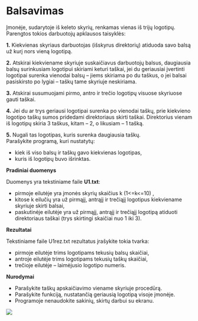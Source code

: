 # Balsavimas
Įmonėje, sudarytoje iš keleto skyrių, renkamas vienas iš trijų logotipų. Parengtos tokios darbuotojų
apklausos taisyklės:<br/>

**1.** Kiekvienas skyriaus darbuotojas (išskyrus direktorių) atiduoda savo balsą už kurį nors vieną logotipą.<br/>

**2.** Atskirai kiekviename skyriuje suskaičiavus darbuotojų balsus, daugiausia balsų surinkusiam
logotipui skiriami keturi taškai, jei du geriausiai įvertinti logotipai surenka vienodai balsų – jiems
skiriama po du taškus, o jei balsai pasiskirsto po lygiai – taškų tame skyriuje neskiriama.<br/>

**3.** Atskirai susumuojami pirmo, antro ir trečio logotipų visuose skyriuose gauti taškai.<br/>

**4.** Jei du ar trys geriausi logotipai surenka po vienodai taškų, prie kiekvieno logotipo taškų sumos
pridedami direktoriaus skirti taškai. Direktorius vienam iš logotipų skiria 3 taškus, kitam – 2, o
likusiam – 1 tašką.<br/>

**5.** Nugali tas logotipas, kuris surenka daugiausia taškų.<br/>
Parašykite programą, kuri nustatytų:
* kiek iš viso balsų ir taškų gavo kiekvienas logotipas,<br/>
* kuris iš logotipų buvo išrinktas.<br/>

**Pradiniai duomenys**<br/>

Duomenys yra tekstiniame faile **U1.txt**:

* pirmoje eilutėje yra įmonės skyrių skaičius k (1<=k<=10) ,<br/>
* kitose k eilučių yra už pirmąjį, antrąjį ir trečiąjį logotipus kiekviename skyriuje skirti balsai,<br/>
* paskutinėje eilutėje yra už pirmąjį, antrąjį ir trečiąjį logotipą atiduoti direktoriaus taškai (trys
skirtingi skaičiai nuo 1 iki 3).<br/>

**Rezultatai**

Tekstiniame faile U1rez.txt rezultatus įrašykite tokia tvarka:<br/>

* pirmoje eilutėje trims logotipams tekusių balsų skaičiai,<br/>
* antroje eilutėje trims logotipams tekusių taškų skaičiai,<br/>
* trečioje eilutėje – laimėjusio logotipo numeris.<br/>

**Nurodymai**

* Parašykite taškų apskaičiavimo viename skyriuje procedūrą.<br/>
* Parašykite funkciją, nustatančią geriausią logotipą visoje įmonėje.<br/>
* Programoje nenaudokite sakinių, skirtų darbui su ekranu.<br/>

![](Screenshot_3.png)
